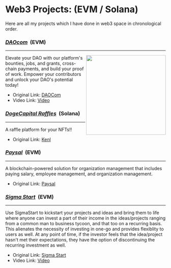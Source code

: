 # Web3 Projects: (EVM / Solana)

Here are all my projects which I have done in web3 space in chronological order.

 <h3><u><strong><i>DAOcom</i></strong></u> &nbsp;(EVM)</h3>
<hr />
<img align="right" height = "250px" src="https://assets.devfolio.co/hackathons/83f000a4a1f748309754612ba5498061/projects/075757f5fe43481eadefc87cf6576486/9633d813-f3b3-4faf-89fd-a0ac26eda995.jpeg" >

Elevate your DAO with our platform's bounties, jobs, and grants, cross-chain payments, and build your proof of work. Empower your contributors and unlock your DAO's potential today!

- Original Link: <a href="https://github.com/karanpargal/DAOcom" target="_blank">DAOCom<a/>
- Video Link: <a href="https://youtu.be/4Ppv-Ozw4U0" target="_blank">Video<a/>

 <h3><u><strong><i>DogeCapital Raffles</i></strong></u> &nbsp;(Solana)</h3>
<hr />

A raffle platform for your NFTs!!

- Original Link: <a href="https://www.kenl.live/raffles" target="_blank">Kenl<a/>

<h3><u><strong><i>Paysal</i></strong></u> &nbsp;(EVM)</h3>
<hr />

A blockchain-powered solution for organization management that includes paying salary, employee management, and organization management.

- Original Link: <a href="https://github.com/karanpargal/paysal" target="_blank">Paysal<a/>
 
 <h3><u><strong><i>Sigma Start</i></strong></u> &nbsp;(EVM)</h3>
<hr />

Use SigmaStart to kickstart your projects and ideas and bring them to life where anyone can invest a part of their income in the ideas/projects ranging from a common man to business tycoon, and that too on a recurring basis. This alienates the necessity of investing in one-go and provides flexiblity to users as well. At any point of time, if the investor feels that the idea/project hasn't met their expectations, they have the option of discontinuing the recurring investment as well.

- Original Link: <a href="https://github.com/Srivastava57Harsh/SigmaStart" target="_blank">Sigma Start<a/>
- Video Link: <a href="https://youtu.be/Z4MPpZc97qY" target="_blank">Video<a/>
 
 
